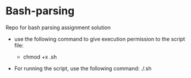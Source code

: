 # Bash-parsing
Repo for bash parsing assignment solution

- use the following command to give execution permission to the script file:
    - chmod +x <filename>.sh

- For running the script, use the following command:
  ./<filename>.sh <logfilePath>
